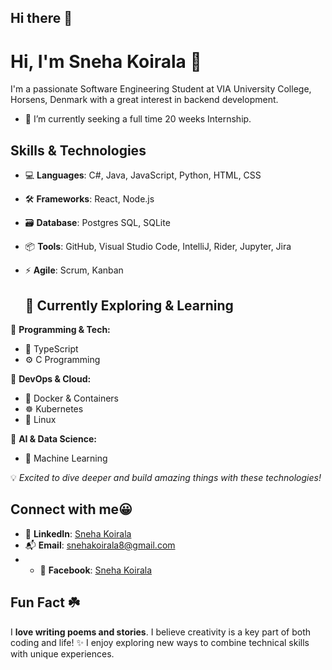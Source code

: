## Hi there 👋

<!--
**SnehaKoirala/snehakoirala** is a ✨ _special_ ✨ repository because its `README.md` (this file) appears on your GitHub profile.

Here are some ideas to get you started:

- 🌱 I’m a fourth-semester software engineering student at VIA University College, Horsens, Denmark.
- 🔭 I’m currently seeking a full time 20 weeks Internship.
-->

# Hi, I'm Sneha Koirala 👋

I'm a passionate Software Engineering Student at VIA University College, Horsens, Denmark with a great interest in backend development.

- 🔭 I’m currently seeking a full time 20 weeks Internship.



## Skills & Technologies

- 💻 **Languages**: C#, Java, JavaScript, Python, HTML, CSS
- 🛠 **Frameworks**: React, Node.js
- 🗃️ **Database**: Postgres SQL, SQLite
- 📦 **Tools**: GitHub, Visual Studio Code, IntelliJ, Rider, Jupyter, Jira
- ⚡ **Agile**: Scrum, Kanban

  ## 🚀 Currently Exploring & Learning  

📌 **Programming & Tech:**  
- 🦾 TypeScript  
- ⚙️ C Programming  

📌 **DevOps & Cloud:**  
- 🐳 Docker & Containers  
- ☸️ Kubernetes  
- 🐧 Linux  

📌 **AI & Data Science:**  
- 🤖 Machine Learning  

💡 *Excited to dive deeper and build amazing things with these technologies!*  

  


## Connect with me😀

- 💬 **LinkedIn**: [Sneha Koirala](https://www.linkedin.com/in/sneha-koirala-23094126b/)
- 📬 **Email**: snehakoirala8@gmail.com
- - 📱 **Facebook**: [Sneha Koirala](https://www.facebook.com/sneha.koirala.501)


## Fun Fact ☘️

I **love writing poems and stories**. I believe creativity is a key part of both coding and life! ✨
I enjoy exploring new ways to combine technical skills with unique experiences.

